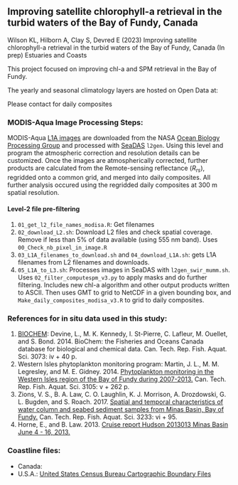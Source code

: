 ## Improving satellite chlorophyll-a retrieval in the turbid waters of the Bay of Fundy, Canada

Wilson KL, Hilborn A, Clay S, Devred E (2023) Improving satellite chlorophyll-a retrieval in the turbid waters of the Bay of Fundy, Canada (In prep) Estuaries and Coasts

This project focused on improving chl-a and SPM retrieval in the Bay of Fundy.

The yearly and seasonal climatology layers are hosted on Open Data at:

Please contact for daily composites

### MODIS-Aqua Image Processing Steps:

MODIS-Aqua [L1A images](https://oceancolor.gsfc.nasa.gov/resources/docs/product-levels/) are downloaded from the NASA [Ocean Biology Processing Group](https://oceancolor.gsfc.nasa.gov/) and processed with [SeaDAS](https://seadas.gsfc.nasa.gov/) `l2gen`. Using this level and program the atmospheric correction and resolution details can be customized. Once the images are atmospherically corrected, further products are calculated from the Remote-sensing reflectance (*R<sub>rs</sub>*), regridded onto a common grid, and merged into daily composites. All further analysis occured using the regridded daily composites at 300 m spatial resolution.

#### Level-2 file pre-filtering

1. `01_get_l2_file_names_modisa.R`: Get filenames
2. `02_download_L2.sh`: Download L2 files and check spatial coverage. Remove if less than 5% of data available (using 555 nm band). Uses `00_Check_nb_pixel_in_image.R`
3. `03_L1A_filenames_to_download.sh` and `04_download_L1A.sh`: gets L1A filenames from L2 filenames and downloads.
4. `05_L1A_to_L3.sh`: Processes images in SeaDAS with `l2gen_swir_mumm.sh`. Uses `02_filter_computespm_v3.py` to apply masks and do further filtering. Includes new chl-a algorithm and other output products written to ASCII. Then uses GMT to grid to NetCDF in a given bounding box, and `Make_daily_composites_modisa_v3.R` to grid to daily composites.


### References for in situ data used in this study:

1. [BIOCHEM](https://www.dfo-mpo.gc.ca/science/data-donnees/biochem/index-eng.html): Devine, L., M. K. Kennedy, I. St-Pierre, C. Lafleur, M. Ouellet, and S. Bond. 2014. BioChem: the Fisheries and Oceans Canada database for biological and chemical data. Can. Tech. Rep. Fish. Aquat. Sci. 3073: iv + 40 p.
2. Western Isles phytoplankton monitoring program: Martin, J. L., M. M. Legresley, and M. E. Gidney. 2014. [Phytoplankton monitoring in the Western Isles region of the Bay of Fundy during 2007-2013.](https://publications.gc.ca/collections/collection_2014/mpo-dfo/Fs97-6-3105-eng.pdf) Can. Tech. Rep. Fish. Aquat. Sci. 3105: v + 262 p.
3. Zions, V. S., B. A. Law, C. O. Laughlin, K. J. Morrison, A. Drozdowski, G. L. Bugden, and S. Roach. 2017. [Spatial and temporal characteristics of water column and seabed sediment samples from Minas Basin, Bay of Fundy.](https://publications.gc.ca/collections/collection_2018/mpo-dfo/Fs97-6-3233-eng.pdf) Can. Tech. Rep. Fish. Aquat. Sci. 3233: vi + 95.
4. Horne, E., and B. Law. 2013. [Cruise report Hudson 2013013 Minas Basin June 4 - 16, 2013.](https://fern.acadiau.ca/tl_files/sites/fern/Files%202013/Hudson%202013-013%20Crusie%20Report_BayofFundy_Final.pdf)

### Coastline files:

* Canada: 
* U.S.A.: [United States Census Bureau Cartographic Boundary Files](https://www.census.gov/geographies/mapping-files/time-series/geo/cartographic-boundary.html)
